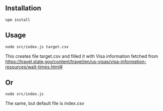 ## Installation
    npm install

## Usage
    node src/index.js target.csv

This creates file target.csv and filled it with Visa information
fetched from https://travel.state.gov/content/travel/en/us-visas/visa-information-resources/wait-times.html#

## Or
    node src/index.js 

The same, but default file is index.csv

